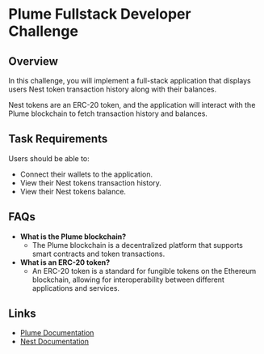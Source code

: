 # Plume Fullstack Developer Challenge

## Overview

In this challenge, you will implement a full-stack application that displays users Nest token transaction history along with their balances.

Nest tokens are an ERC-20 token, and the application will interact with the Plume blockchain to fetch transaction history and balances.

## Task Requirements

Users should be able to:
- Connect their wallets to the application.
- View their Nest tokens transaction history.
- View their Nest tokens balance.

## FAQs

- **What is the Plume blockchain?**
  - The Plume blockchain is a decentralized platform that supports smart contracts and token transactions.
- **What is an ERC-20 token?**
  - An ERC-20 token is a standard for fungible tokens on the Ethereum blockchain, allowing for interoperability between different applications and services.

## Links

- [Plume Documentation](https://docs.plume.org)
- [Nest Documentation](https://docs.nest.credit)

